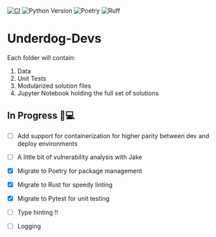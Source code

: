 [![CI](https://github.com/christopherkeim/Underdog-Devs/actions/workflows/cicd.yaml/badge.svg)](https://github.com/christopherkeim/Underdog-Devs/actions/workflows/cicd.yaml)
![Python Version](https://img.shields.io/badge/python-3.9-blue.svg)
![Poetry](https://img.shields.io/endpoint?url=https://python-poetry.org/badge/v0.json)
![Ruff](https://img.shields.io/endpoint?url=https://raw.githubusercontent.com/astral-sh/ruff/main/assets/badge/v2.json)



# Underdog-Devs

Each folder will contain:
1. Data
2. Unit Tests
3. Modularized solution files
4. Jupyter Notebook holding the full set of solutions

## In Progress 🔧💻

- [ ] Add support for containerization for higher parity between dev and deploy environments

- [ ] A little bit of vulnerability analysis with Jake

- [x] Migrate to Poetry for package management

- [x] Migrate to Rust for speedy linting

- [x] Migrate to Pytest for unit testing

- [ ] Type hinting !!
- [ ] Logging
